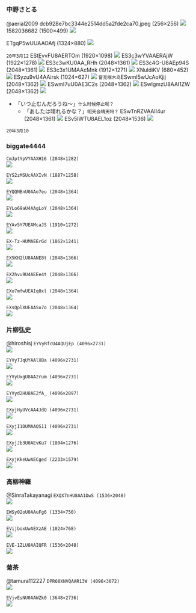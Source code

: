 ### 中野さとる
@aerial2009
dcb928e7bc3344e2514dd5a2fde2ca70.jpeg (256×256)
![](https://pbs.twimg.com/profile_images/378800000323321830/dcb928e7bc3344e2514dd5a2fde2ca70.jpeg)
1582036682 (1500×499)
![](https://pbs.twimg.com/profile_banners/100244329/1582036682)

ETgqP5wUUAAOAfj (1324×880)
![](https://pbs.twimg.com/media/ETgqP5wUUAAOAfj?format=jpg&name=orig)

`20年3月12`
EStEvvFU8AERTOm (1920×1098)
![](https://pbs.twimg.com/media/EStEvvFU8AERTOm?format=jpg&name=orig)
ES3c3wYVAAERAjW (1922×1278)
![](https://pbs.twimg.com/media/ES3c3wYVAAERAjW?format=jpg&name=orig)
ES3c3wKU0AA_RHh (2048×1361)
![](https://pbs.twimg.com/media/ES3c3wKU0AA_RHh?format=jpg&name=orig)
ES3c4G-U8AEp94S (2048×1361)
![](https://pbs.twimg.com/media/ES3c4G-U8AEp94S?format=jpg&name=orig)
ES3c3x1UMAAcMnk (1912×1271)
![](https://pbs.twimg.com/media/ES3c3x1UMAAcMnk?format=jpg&name=orig)
XNuldiKV (680×452)
![](https://pbs.twimg.com/card_img/1237856241583448065/XNuldiKV?format=jpg&name=small)
ESyzu9vU4AAirsk (1024×627)
![](https://pbs.twimg.com/media/ESyzu9vU4AAirsk?format=jpg&name=orig)
`冒充啄木鸟`ESwmI5wUcAoKjij (2048×1362)
![](https://pbs.twimg.com/media/ESwmI5wUcAoKjij?format=jpg&name=orig)
ESwmI7uU0AE3C2s (2048×1362)
![](https://pbs.twimg.com/media/ESwmI7uU0AE3C2s?format=jpg&name=orig)
ESwlgmzU8AAI1ZW (2048×1362)
![](https://pbs.twimg.com/media/ESwlgmzU8AAI1ZW?format=jpg&name=orig)
- 「いつ止むんだろうね〜」`什么时候停止呢？`
  - 「あしたは晴れるかな？」`明天会晴天吗？`
ESwTnRZVAAIl4ur (2048×1361)
![](https://pbs.twimg.com/media/ESwTnRZVAAIl4ur?format=jpg&name=orig)
ESv5IWTU8AEL1oz (2048×1536)
![](https://pbs.twimg.com/media/ESv5IWTU8AEL1oz?format=jpg&name=orig)

`20年3月10`

### biggate4444
`CmJptYpVYAAXH16 (2048×1282)`<br>
![](https://pbs.twimg.com/media/CmJptYpVYAAXH16?format=jpg&name=orig)

`EYS2zMSUcAAXIvN (1887×1258)`<br>
![](https://pbs.twimg.com/media/EYS2zMSUcAAXIvN?format=jpg&name=orig)

`EYQQNBnU0AAo7eu (2048×1364)`<br>
![](https://pbs.twimg.com/media/EYQQNBnU0AAo7eu?format=jpg&name=orig)

`EYLo69aU4AAgLoY (2048×1364)`<br>
![](https://pbs.twimg.com/media/EYLo69aU4AAgLoY?format=jpg&name=orig)

`EYAv5Y7UEAMcaJS (1910×1272)`<br>
![](https://pbs.twimg.com/media/EYAv5Y7UEAMcaJS?format=jpg&name=orig)

`EX-Tz-HUMAEErGd (1862×1241)`<br>
![](https://pbs.twimg.com/media/EX-Tz-HUMAEErGd?format=jpg&name=orig)

`EX5KH2lU8AANE8t (2048×1366)`<br>
![](https://pbs.twimg.com/media/EX5KH2lU8AANE8t?format=jpg&name=orig)

`EX2hvu9U4AEEe4t (2048×1366)`<br>
![](https://pbs.twimg.com/media/EX2hvu9U4AEEe4t?format=jpg&name=orig)

`EXu7mfwUEAIq0xl (2048×1364)`<br>
![](https://pbs.twimg.com/media/EXu7mfwUEAIq0xl?format=jpg&name=orig)

`EXsQplXUEAASo7o (2048×1364)`<br>
![](https://pbs.twimg.com/media/EXsQplXUEAASo7o?format=jpg&name=orig)

### 片柳弘史
@hiroshisj
`EYVyRfcU4AQUjEp (4096×2731)`<br>
![](https://pbs.twimg.com/media/EYVyRfcU4AQUjEp?format=jpg&name=orig)

`EYVyTJqUYAAlXBa (4096×2731)`<br>
![](https://pbs.twimg.com/media/EYVyTJqUYAAlXBa?format=jpg&name=orig)

`EYVyUxgU8AA2rum (4096×2731)`<br>
![](https://pbs.twimg.com/media/EYVyUxgU8AA2rum?format=jpg&name=orig)

`EYVyd2HU8AE2fA_ (4096×2897)`<br>
![](https://pbs.twimg.com/media/EYVyd2HU8AE2fA_?format=jpg&name=orig)

`EXyjHyUVcAA4JdQ (4096×2731)`<br>
![](https://pbs.twimg.com/media/EXyjHyUVcAA4JdQ?format=jpg&name=orig)

`EXyjI1DUMAAQS11 (4096×2731)`<br>
![](https://pbs.twimg.com/media/EXyjI1DUMAAQS11?format=jpg&name=orig)

`EXyjJb3U0AEvKu7 (1804×1276)`<br>
![](https://pbs.twimg.com/media/EXyjJb3U0AEvKu7?format=jpg&name=orig)

`EXyjKkeUwAECged (2233×1579)`<br>
![](https://pbs.twimg.com/media/EXyjKkeUwAECged?format=jpg&name=orig)

### 高柳神羅
@SinraTakayanagi
`EXQX7nHU8AA1DwS (1536×2048)`<br>
![](https://pbs.twimg.com/media/EXQX7nHU8AA1DwS?format=jpg&name=orig)

`EWSy02oU0AAuFg6 (1334×750)`<br>
![](https://pbs.twimg.com/media/EWSy02oU0AAuFg6?format=jpg&name=orig)

`EVijboxUwAEXzAE (1024×768)`<br>
![](https://pbs.twimg.com/media/EVijboxUwAEXzAE?format=jpg&name=orig)

`EVE-1ZLU8AAIQFR (1536×2048)`<br>
![](https://pbs.twimg.com/media/EVE-1ZLU8AAIQFR?format=jpg&name=orig)

### 菊茶
@tamura112227
`DPR60XNVQAAR13W (4096×3072)`<br>
![](https://pbs.twimg.com/media/DPR60XNVQAAR13W?format=jpg&name=orig)

`EVjvEsNU0AAWZk0 (3648×2736)`<br>
![](https://pbs.twimg.com/media/EVjvEsNU0AAWZk0?format=jpg&name=orig)

